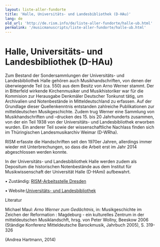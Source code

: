 ```yaml
---
layout: liste-aller-fundorte
title: 'Halle, Universitäts- und Landesbibliothek (D-HAu)'
lang: de
old_url: 'http://de.rism.info/de/liste-aller-fundorte/halle-ub.html'
permalink: '/musicmanuscripts/liste-aller-fundorte/halle-ub.html'
---
```



# Halle, Universitäts- und Landesbibliothek (D-HAu)

Zum Bestand der Sondersammlungen der Universitäts- und Landesbibliothek Halle gehören auch Musikhandschriften, von denen der überwiegende Teil (ca. 550) aus dem Besitz von Arno Werner stammt. Der in Bitterfeld wirkende Kirchenmusiker und Musikhistoriker war für die Kommision zur Herausgabe Denkmäler Deutscher Tonkunst tätig, um Archivalien und Notenbestände in Mitteldeutschland zu erfassen. Auf der Grundlage dieser Quellenkenntnis entstanden zahlreiche Publikationen zur mitteldeutschen Musikgeschichte. Zudem trug Werner eine Sammlung von Musikhandschriften und –drucken des 15. bis 20 Jahrhunderts zusammen, von der ein Teil 1938 von der Universitäts- und Landesbibliothek erworben wurden. Ein anderer Teil sowie der wissenschaftliche Nachlass finden sich im Thüringischen Landesmusikarchiv Weimar (D-WRha).

RISM erfasste die Handschriften seit den 1970er Jahren, allerdings immer wieder mit Unterbrechungen, so dass die Arbeit erst im Jahr 2014 abgeschlossen werden konnte.

In der Universitäts- und Landesbibliothek Halle werden zudem als Depositum&nbsp;die historischen Notenbestände aus dem Institut für Musikwissenschaft der Universität Halle (D-HAmi) aufbewahrt.

• Zuständig: [RISM-Arbeitsstelle Dresden](mailto:andrea.hartmann@slub-dresden.de "Opens window for sending email")

• Website:[Universitäts- und Landesbibliothek](http://bibliothek.uni-halle.de/sammlungen/sondersammlungen/ "Opens external link in new window")

Literatur

Michael Maul: _Arno Werner zum Gedächtnis_, in: Musikgeschichte im Zeichen der Reformation : Magdeburg - ein kulturelles Zentrum in der mitteldeutschen Musiklandschft, hrsg. von Peter Wollny, Beeskow 2006 (Ständige Konferenz Mitteldeutsche Barockmusik, Jahrbuch 2005), S. 319-326

(Andrea Hartmann, 2014)

&nbsp;

&nbsp;

&nbsp;

